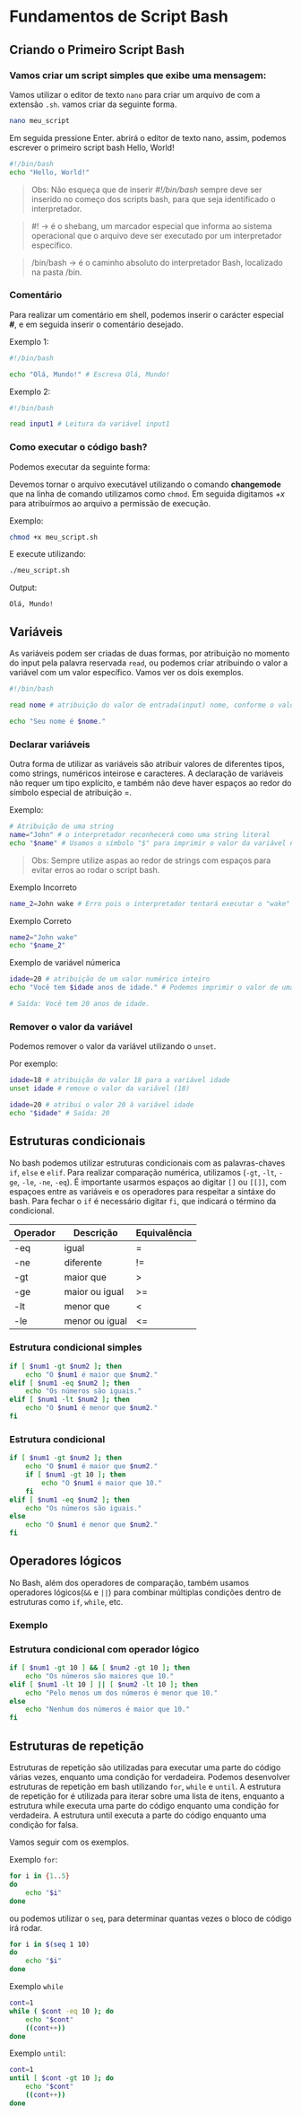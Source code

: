# Fundamentos de Script Bash

## Criando o Primeiro Script Bash

### Vamos criar um script simples que exibe uma mensagem:

Vamos utilizar o editor de texto `nano` para criar um arquivo de com a extensão `.sh`. vamos criar da seguinte forma.

```bash
nano meu_script
```

Em seguida pressione Enter. abrirá o editor de texto nano, assim, podemos escrever o primeiro script bash Hello, World!

```bash
#!/bin/bash
echo "Hello, World!"
```

> Obs: Não esqueça que de inserir _#!/bin/bash_ sempre deve ser inserido no começo dos scripts bash, para que seja identificado o interpretador.

> #! → é o shebang, um marcador especial que informa ao sistema operacional que o arquivo deve ser executado por um interpretador específico.

> /bin/bash → é o caminho absoluto do interpretador Bash, localizado na pasta /bin.

### Comentário

Para realizar um comentário em shell, podemos inserir o carácter especial **#**, e em seguida inserir o comentário desejado.

Exemplo 1:

```bash
#!/bin/bash

echo "Olá, Mundo!" # Escreva Olá, Mundo!
```

Exemplo 2:

```bash
#!/bin/bash

read input1 # Leitura da variável input1
```

### Como executar o código bash?

Podemos executar da seguinte forma:

Devemos tornar o arquivo executável utilizando o comando **changemode** que na linha de comando utilizamos como `chmod`. Em seguida digitamos *+x* para atribuírmos ao arquivo a permissão de execução.

Exemplo:

```bash
chmod +x meu_script.sh
```

E execute utilizando:

```bash
./meu_script.sh
```

Output:
```
Olá, Mundo!
```

## Variáveis

As variáveis podem ser criadas de duas formas, por atribuição no momento do input pela palavra reservada `read`, ou podemos criar atribuindo o valor a variável com um valor específico. Vamos ver os dois exemplos.

```bash
#!/bin/bash

read nome # atribuição do valor de entrada(input) nome, conforme o valor digitado pelo usuário.

echo "Seu nome é $nome."
```

### Declarar variáveis

Outra forma de utilizar as variáveis são atribuir valores de diferentes tipos, como strings, numéricos inteirose e caracteres. A declaração de variáveis não requer um tipo explícito, e também não deve haver espaços ao redor do símbolo especial de atribuição =.

Exemplo:

```bash
# Atribuição de uma string
name="John" # o interpretador reconhecerá como uma string literal
echo "$name" # Usamos o símbolo "$" para imprimir o valor da variável name
```

> Obs: Sempre utilize aspas ao redor de strings com espaços para evitar erros ao rodar o script bash.

Exemplo Incorreto
```bash
name_2=John wake # Erro pois o interpretador tentará executar o "wake" como comando
```

Exemplo Correto
```bash
name2="John wake"
echo "$name_2"
```

Exemplo de variável númerica
```bash
idade=20 # atribuição de um valor numérico inteiro
echo "Você tem $idade anos de idade." # Podemos imprimir o valor de uma variável utilzando o "$" e echo para escrever o texto.

# Saída: Você tem 20 anos de idade.

```

### Remover o valor da variável

Podemos remover o valor da variável utilizando o `unset`.

Por exemplo:

```bash
idade=18 # atribuição do valor 18 para a variável idade
unset idade # remove o valor da variável (18)

idade=20 # atribui o valor 20 à variável idade
echo "$idade" # Saída: 20
```

## Estruturas condicionais

No bash podemos utilizar estruturas condicionais com as palavras-chaves `if`, `else` e `elif`. Para realizar comparação numérica, utilizamos (`-gt`, `-lt`, `-ge`, `-le`, `-ne`, `-eq`). É importante usarmos espaços ao digitar `[]` ou `[[]]`, com espaçoes entre as variáveis e os operadores para respeitar a sintáxe do bash. Para fechar o `if` é necessário digitar `fi`, que indicará o término da condicional.

| Operador | Descrição | Equivalência |
| -------- | --------- | ------------ |
|   -eq    |   igual   |       =      |
|   -ne    | diferente |      !=      |
|   -gt    | maior que |       >      |
|   -ge    | maior ou igual |   >=    |
|   -lt    | menor que |       <      |
|   -le    | menor ou igual |   <=    |

### Estrutura condicional simples

```bash
if [ $num1 -gt $num2 ]; then         
    echo "O $num1 é maior que $num2."
elif [ $num1 -eq $num2 ]; then
    echo "Os números são iguais."
elif [ $num1 -lt $num2 ]; then
    echo "O $num1 é menor que $num2."
fi
```

### Estrutura condicional 

```bash
if [ $num1 -gt $num2 ]; then
    echo "O $num1 é maior que $num2."
    if [ $num1 -gt 10 ]; then
        echo "O $num1 é maior que 10."
    fi
elif [ $num1 -eq $num2 ]; then
    echo "Os números são iguais."
else
    echo "O $num1 é menor que $num2."
fi
```

## Operadores lógicos

No Bash, além dos operadores de comparação, também usamos operadores lógicos(`&&` e `||`) para combinar múltiplas condições dentro de estruturas
como `if`, `while`, etc.

### Exemplo

### Estrutura condicional com operador lógico

```bash
if [ $num1 -gt 10 ] && [ $num2 -gt 10 ]; then
    echo "Os números são maiores que 10."
elif [ $num1 -lt 10 ] || [ $num2 -lt 10 ]; then
    echo "Pelo menos um dos números é menor que 10."
else
    echo "Nenhum dos números é maior que 10."
fi
```

## Estruturas de repetição

Estruturas de repetição são utilizadas para executar uma parte do código várias vezes, enquanto uma condição for verdadeira. Podemos desenvolver estruturas de repetição em bash utilizando `for`, `while` e `until`. A estrutura de repetição for é utilizada para iterar sobre uma lista de itens, enquanto a estrutura while executa uma parte do código enquanto uma condição for verdadeira. A estrutura until executa a parte do código enquanto uma condição for falsa.

Vamos seguir com os exemplos.

Exemplo `for`:

```bash
for i in {1..5} 
do
    echo "$i"
done
```

ou podemos utilizar o `seq`, para determinar quantas vezes o bloco de código irá rodar.

```bash
for i in $(seq 1 10)
do
    echo "$i"
done
```

Exemplo `while`

```bash
cont=1
while ( $cont -eq 10 ); do
    echo "$cont"
    ((cont++))
done
```

Exemplo `until`:

```bash
cont=1
until [ $cont -gt 10 ]; do
    echo "$cont"
    ((cont++))
done
```
